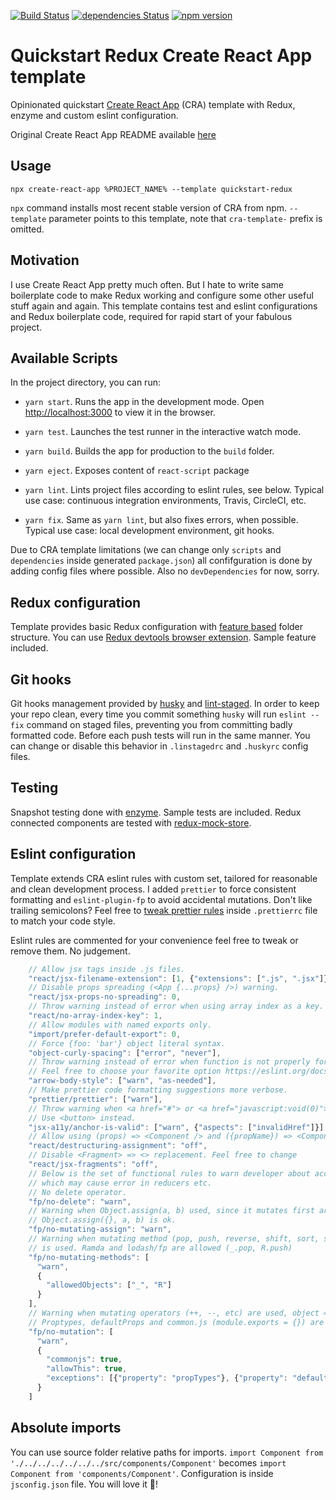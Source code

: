 [![Build Status](https://travis-ci.org/morewings/cra-template-quickstart-redux.svg?branch=master)](https://travis-ci.org/morewings/cra-template-quickstart-redux)
[![dependencies Status](https://david-dm.org/morewings/cra-template-quickstart-redux/status.svg)](https://david-dm.org/morewings/cra-template-quickstart-redux)
[![npm version](https://badge.fury.io/js/cra-template-quickstart-redux.svg)](https://badge.fury.io/js/cra-template-quickstart-redux)

# Quickstart Redux Create React App template

Opinionated quickstart [Create React App](https://github.com/facebook/create-react-app) (CRA) template with Redux, enzyme and custom eslint configuration.

Original Create React App README available [here](./README_CRA.md)

## Usage

``npx create-react-app %PROJECT_NAME% --template quickstart-redux`` 

`npx` command installs most recent stable version of CRA from npm. `--template` parameter points to this template, note that `cra-template-` prefix is omitted.

## Motivation

I use Create React App pretty much often. But I hate to write same boilerplate code to make Redux working and configure some other useful stuff again and again. This template contains test and eslint configurations and Redux boilerplate code, required for rapid start of your fabulous project.

## Available Scripts

In the project directory, you can run:

- `yarn start`. Runs the app in the development mode. Open [http://localhost:3000](http://localhost:3000) to view it in the browser. 

- `yarn test`. Launches the test runner in the interactive watch mode.

- `yarn build`. Builds the app for production to the `build` folder.

- `yarn eject`. Exposes content of `react-script` package

- `yarn lint`. Lints project files according to eslint rules, see below. Typical use case: continuous integration environments, Travis, CircleCI, etc.

- `yarn fix`. Same as `yarn lint`, but also fixes errors, when possible. Typical use case: local development environment, git hooks.

Due to CRA template limitations (we can change only `scripts` and `dependencies` inside generated `package.json`) all confifguration is done by adding config files where possible. Also no `devDependencies` for now, sorry.

## Redux configuration

Template provides basic Redux configuration with [feature based](https://redux.js.org/style-guide/style-guide/#structure-files-as-feature-folders-or-ducks) folder structure. You can use [Redux devtools browser extension](http://extension.remotedev.io/). Sample feature included.

## Git hooks

Git hooks management provided by [husky](https://github.com/typicode/husky) and [lint-staged](https://github.com/okonet/lint-staged). In order to keep your repo clean, every time you commit something `husky` will run `eslint --fix` command  on staged files, preventing you from committing badly formatted code. Before each push tests will run in the same manner. You can change or disable this behavior in `.linstagedrc` and `.huskyrc` config files.

## Testing

Snapshot testing done with [enzyme](https://airbnb.io/enzyme/). Sample tests are included. Redux connected components are tested with [redux-mock-store](https://github.com/dmitry-zaets/redux-mock-store).

## Eslint configuration
Template extends CRA eslint rules with custom set, tailored for reasonable and clean development process. I added `prettier` to force consistent formatting and `eslint-plugin-fp` to avoid accidental mutations. Don't like trailing semicolons? Feel free to [tweak prettier rules](https://prettier.io/docs/en/configuration.html) inside `.prettierrc` file to match your code style.

Eslint rules are commented for your convenience feel free to tweak or remove them. No judgement.

```js
    // Allow jsx tags inside .js files.
    "react/jsx-filename-extension": [1, {"extensions": [".js", ".jsx"]}],
    // Disable props spreading (<App {...props} />) warning.
    "react/jsx-props-no-spreading": 0,
    // Throw warning instead of error when using array index as a key.
    "react/no-array-index-key": 1,
    // Allow modules with named exports only.
    "import/prefer-default-export": 0,
    // Force {foo: 'bar'} object literal syntax.
    "object-curly-spacing": ["error", "never"],
    // Throw warning instead of error when function is not properly formatted. 
    // Feel free to choose your favorite option https://eslint.org/docs/rules/arrow-body-style
    "arrow-body-style": ["warn", "as-needed"],
    // Make prettier code formatting suggestions more verbose.
    "prettier/prettier": ["warn"],
    // Throw warning when <a href="#"> or <a href="javascript:void(0)"> are used.
    // Use <button> instead.
    "jsx-a11y/anchor-is-valid": ["warn", {"aspects": ["invalidHref"]}],
    // Allow using (props) => <Component /> and ({propName}) => <Component /> syntax.
    "react/destructuring-assignment": "off",
    // Disable <Fragment> => <> replacement. Feel free to change
    "react/jsx-fragments": "off",
    // Below is the set of functional rules to warn developer about accidental mutations, 
    // which may cause error in reducers etc.
    // No delete operator.
    "fp/no-delete": "warn",
    // Warning when Object.assign(a, b) used, since it mutates first argument.
    // Object.assign({}, a, b) is ok.
    "fp/no-mutating-assign": "warn",
    // Warning when mutating method (pop, push, reverse, shift, sort, splice, unshift, etc) 
    // is used. Ramda and lodash/fp are allowed (_.pop, R.push)
    "fp/no-mutating-methods": [
      "warn",
      {
        "allowedObjects": ["_", "R"]
      }
    ],
    // Warning when mutating operators (++, --, etc) are used, object = {} also.
    // Proptypes, defaultProps and common.js (module.exports = {}) are ok.
    "fp/no-mutation": [
      "warn",
      {
        "commonjs": true,
        "allowThis": true,
        "exceptions": [{"property": "propTypes"}, {"property": "defaultProps"}]
      }
    ]
```

## Absolute imports

You can use source folder relative paths for imports. `import Component from './../../../../../../src/components/Component'` becomes `import Component from 'components/Component'`. Configuration is inside `jsconfig.json` file. You will love it 💖!


